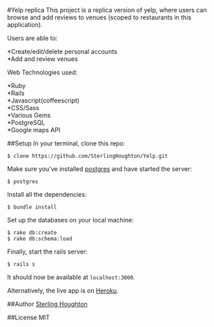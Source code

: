 #Yelp replica
This project is a replica version of yelp, where users can browse and add reviews to venues (scoped to restaurants in this application).

Users are able to:  

*Create/edit/delete personal accounts  
*Add and review venues  

  
Web Technologies used:  

*Ruby  
*Rails  
*Javascript(coffeescript)  
*CSS/Sass  
*Various Gems  
*PostgreSQL  
*Google maps API  


##Setup
In your terminal, clone this repo:

```console
$ clone https://github.com/SterlingHoughton/Yelp.git
```

Make sure you've installed [postgres](http://www.postgresql.org/download/) and have started the server:

```console
$ postgres
```

Install all the dependencies:

```console
$ bundle install
```

Set up the databases on your local machine:

```console
$ rake db:create
$ rake db:schema:load
```

Finally, start the rails server:

```console
$ rails s
```
It should now be available at `localhost:3000`.

Alternatively, the live app is on [Heroku](http://yelp-2.herokuapp.com).

##Author
[Sterling Houghton](http://sterlinghoughton.site44.com)

##License
MIT
